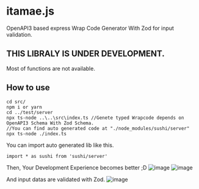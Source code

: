 # itamae.js
OpenAPI3 based express Wrap Code Generator With Zod for input validation.


## THIS LIBRALY IS UNDER DEVELOPMENT.
Most of functions are not available.

## How to use

```
cd src/
npm i or yarn
cd ../test/server
npx ts-node ..\..\src\index.ts //Genete typed Wrapcode depends on OpenAPI3 Schema With Zod Schema.
//You can find auto generated code at "./node_modules/sushi/server"
npx ts-node ./index.ts
```

You can import auto generated lib like this.
```
import * as sushi from 'sushi/server'
```
Then, Your Development Experience becomes better ;D
![image](https://user-images.githubusercontent.com/105862245/169307220-d07e3ac3-2df7-40aa-bf05-df7af176a288.png)
![image](https://user-images.githubusercontent.com/105862245/169307384-96a5dc77-fabe-4161-947e-005891283392.png)

And input datas are validated with Zod.
![image](https://user-images.githubusercontent.com/105862245/169307978-9d862466-f13c-408e-9c85-c2813644c264.png)

